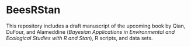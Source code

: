 # BeesRStan
This repository includes a draft manuscript of the upcoming book by Qian, DuFour, and Alameddine (*Bayesian Applications in Environmental and Ecological Studies with R and Stan*), R scripts, and data sets.
